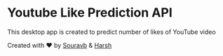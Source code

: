 # Youtube Like Prediction API
This desktop app is created to predict number of likes of YouTube video

Created with ❤️ by [Souravb](https://github.com/souravb786) & [Harsh](https://github.com/Harsh3305)